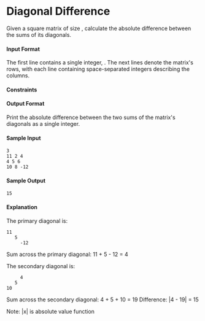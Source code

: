 Diagonal Difference
===================
Given a square matrix of size , calculate the absolute difference between the sums of its diagonals.

#### Input Format

The first line contains a single integer, . The next  lines denote the matrix's rows, with each line containing space-separated integers describing the columns.

#### Constraints

#### Output Format

Print the absolute difference between the two sums of the matrix's diagonals as a single integer.

#### Sample Input
```
3
11 2 4
4 5 6
10 8 -12
```
#### Sample Output
```
15
```
#### Explanation

The primary diagonal is:
```
11
   5
     -12
```
Sum across the primary diagonal: 11 + 5 - 12 = 4

The secondary diagonal is:
```
     4
   5
10
```
Sum across the secondary diagonal: 4 + 5 + 10 = 19 
Difference: |4 - 19| = 15

Note: |x| is absolute value function
